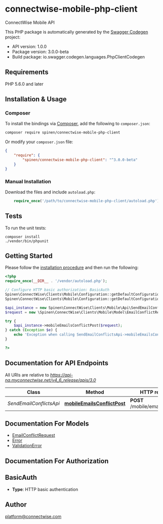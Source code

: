 # connectwise-mobile-php-client
ConnectWise Mobile API

This PHP package is automatically generated by the [Swagger Codegen](https://github.com/swagger-api/swagger-codegen) project:

- API version: 1.0.0
- Package version: 3.0.0-beta
- Build package: io.swagger.codegen.languages.PhpClientCodegen

## Requirements

PHP 5.6.0 and later

## Installation & Usage
### Composer

To install the bindings via [Composer](http://getcomposer.org/), add the following to `composer.json`:

```bash
composer require spinen/connectwise-mobile-php-client
```

Or modify your `composer.json` file:

```json
{
    "require": {
        "spinen/connectwise-mobile-php-client": "^3.0.0-beta"
    }
}
```

### Manual Installation

Download the files and include `autoload.php`:

```php
    require_once('/path/to/connectwise-mobile-php-client/autoload.php');
```

## Tests

To run the unit tests:

```
composer install
./vendor/bin/phpunit
```

## Getting Started

Please follow the [installation procedure](#installation--usage) and then run the following:

```php
<?php
require_once(__DIR__ . '/vendor/autoload.php');

// Configure HTTP basic authorization: BasicAuth
Spinen\ConnectWise\Clients\Mobile\Configuration::getDefaultConfiguration()->setUsername('YOUR_USERNAME');
Spinen\ConnectWise\Clients\Mobile\Configuration::getDefaultConfiguration()->setPassword('YOUR_PASSWORD');

$api_instance = new Spinen\ConnectWise\Clients\Mobile\Api\SendEmailConflictsApi();
$request = new \Spinen\ConnectWise\Clients\Mobile\Model\EmailConflictRequest(); // \Spinen\ConnectWise\Clients\Mobile\Model\EmailConflictRequest | 

try {
    $api_instance->mobileEmailsConflictPost($request);
} catch (Exception $e) {
    echo 'Exception when calling SendEmailConflictsApi->mobileEmailsConflictPost: ', $e->getMessage(), PHP_EOL;
}

?>
```

## Documentation for API Endpoints

All URIs are relative to *https://api-na.myconnectwise.net/v4_6_release/apis/3.0*

Class | Method | HTTP request | Description
------------ | ------------- | ------------- | -------------
*SendEmailConflictsApi* | [**mobileEmailsConflictPost**](docs/Api/SendEmailConflictsApi.md#mobileemailsconflictpost) | **POST** /mobile/emails/conflict | 


## Documentation For Models

 - [EmailConflictRequest](docs/Model/EmailConflictRequest.md)
 - [Error](docs/Model/Error.md)
 - [ValidationError](docs/Model/ValidationError.md)


## Documentation For Authorization


## BasicAuth

- **Type**: HTTP basic authentication


## Author

platform@connectwise.com


